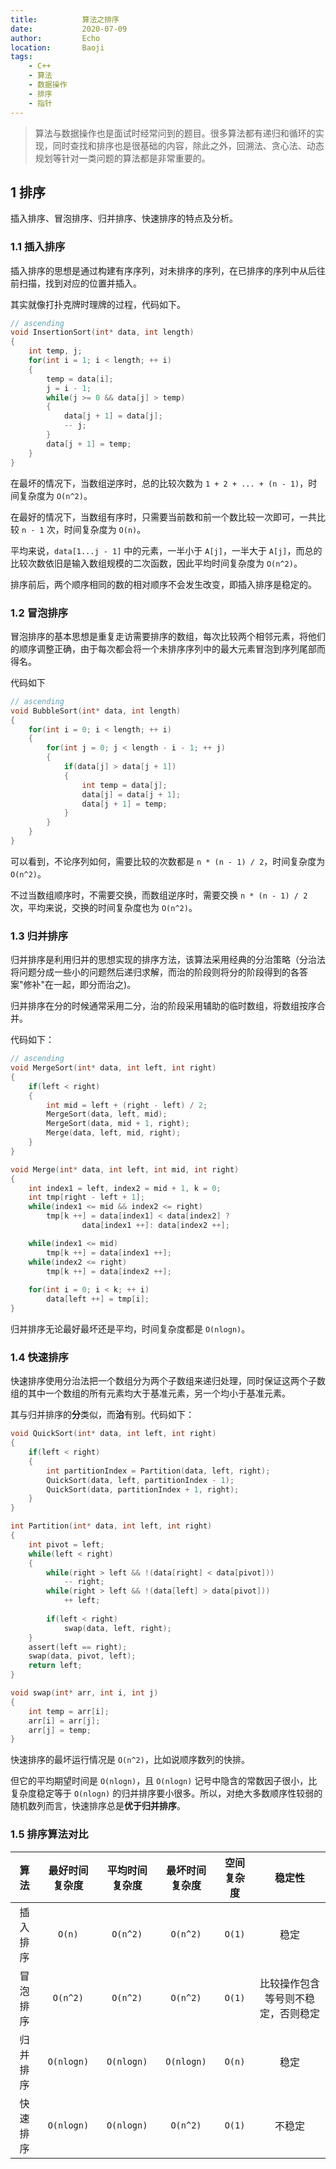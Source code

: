 ```yaml
---
title:          算法之排序
date:           2020-07-09
author:         Echo
location:       Baoji 
tags: 
    - C++
    - 算法
    - 数据操作
    - 排序
    - 指针
---
```


> 算法与数据操作也是面试时经常问到的题目。很多算法都有递归和循环的实现，同时查找和排序也是很基础的内容，除此之外，回溯法、贪心法、动态规划等针对一类问题的算法都是非常重要的。

## 1 排序

插入排序、冒泡排序、归并排序、快速排序的特点及分析。

### 1.1 插入排序

插入排序的思想是通过构建有序序列，对未排序的序列，在已排序的序列中从后往前扫描，找到对应的位置并插入。

其实就像打扑克牌时理牌的过程，代码如下。

```C ++
// ascending
void InsertionSort(int* data, int length)
{
    int temp, j;
    for(int i = 1; i < length; ++ i)
    {
        temp = data[i];
        j = i - 1;
        while(j >= 0 && data[j] > temp)
        {
            data[j + 1] = data[j];
            -- j;
        }
        data[j + 1] = temp;
    }
}
```

在最坏的情况下，当数组逆序时，总的比较次数为 `1 + 2 + ... + (n - 1)`，时间复杂度为 `O(n^2)`。

在最好的情况下，当数组有序时，只需要当前数和前一个数比较一次即可，一共比较 `n - 1` 次，时间复杂度为 `O(n)`。

平均来说，`data[1...j - 1]` 中的元素，一半小于 `A[j]`，一半大于 `A[j]`，而总的比较次数依旧是输入数组规模的二次函数，因此平均时间复杂度为 `O(n^2)`。

排序前后，两个顺序相同的数的相对顺序不会发生改变，即插入排序是稳定的。

### 1.2 冒泡排序

冒泡排序的基本思想是重复走访需要排序的数组，每次比较两个相邻元素，将他们的顺序调整正确，由于每次都会将一个未排序序列中的最大元素冒泡到序列尾部而得名。

代码如下

```C ++
// ascending
void BubbleSort(int* data, int length)
{
    for(int i = 0; i < length; ++ i)
    {
        for(int j = 0; j < length - i - 1; ++ j)
        {
            if(data[j] > data[j + 1])
            {
                int temp = data[j];
                data[j] = data[j + 1];
                data[j + 1] = temp;
            }
        }
    }
}
```

可以看到，不论序列如何，需要比较的次数都是 `n * (n - 1) / 2`，时间复杂度为 `O(n^2)`。

不过当数组顺序时，不需要交换，而数组逆序时，需要交换 `n * (n - 1) / 2` 次，平均来说，交换的时间复杂度也为 `O(n^2)`。

### 1.3 归并排序

归并排序是利用归并的思想实现的排序方法，该算法采用经典的分治策略（分治法将问题分成一些小的问题然后递归求解，而治的阶段则将分的阶段得到的各答案"修补"在一起，即分而治之)。

归并排序在分的时候通常采用二分，治的阶段采用辅助的临时数组，将数组按序合并。

代码如下：

```C ++
// ascending
void MergeSort(int* data, int left, int right)
{
    if(left < right)
    {
        int mid = left + (right - left) / 2;
        MergeSort(data, left, mid);
        MergeSort(data, mid + 1, right);
        Merge(data, left, mid, right);
    }
}

void Merge(int* data, int left, int mid, int right)
{
    int index1 = left, index2 = mid + 1, k = 0;
    int tmp[right - left + 1];
    while(index1 <= mid && index2 <= right)
        tmp[k ++] = data[index1] < data[index2] ? 
                data[index1 ++]: data[index2 ++];

    while(index1 <= mid)
        tmp[k ++] = data[index1 ++];
    while(index2 <= right)
        tmp[k ++] = data[index2 ++];
    
    for(int i = 0; i < k; ++ i)
        data[left ++] = tmp[i];
}
```

归并排序无论最好最坏还是平均，时间复杂度都是 `O(nlogn)`。

### 1.4 快速排序

快速排序使用分治法把一个数组分为两个子数组来递归处理，同时保证这两个子数组的其中一个数组的所有元素均大于基准元素，另一个均小于基准元素。

其与归并排序的**分**类似，而**治**有别。代码如下：

```C ++
void QuickSort(int* data, int left, int right)
{
    if(left < right)
    {
        int partitionIndex = Partition(data, left, right);
        QuickSort(data, left, partitionIndex - 1);
        QuickSort(data, partitionIndex + 1, right);
    }
}

int Partition(int* data, int left, int right)
{
    int pivot = left;
    while(left < right)
    {
        while(right > left && !(data[right] < data[pivot]))
            -- right;
        while(right > left && !(data[left] > data[pivot]))
            ++ left;
        
        if(left < right)
            swap(data, left, right);
    }
    assert(left == right);
    swap(data, pivot, left);
    return left;
}

void swap(int* arr, int i, int j)
{
    int temp = arr[i];
    arr[i] = arr[j];
    arr[j] = temp;
}
```

快速排序的最坏运行情况是 `O(n^2)`，比如说顺序数列的快排。

但它的平均期望时间是 `O(nlogn)`，且 `O(nlogn)` 记号中隐含的常数因子很小，比复杂度稳定等于 `O(nlogn)` 的归并排序要小很多。所以，对绝大多数顺序性较弱的随机数列而言，快速排序总是**优于归并排序**。

### 1.5 排序算法对比

| 算法 | 最好时间复杂度 | 平均时间复杂度 | 最坏时间复杂度 | 空间复杂度 | 稳定性 |
|:----:|:------------:|:-------------:|:-------------:|:---------:|:---:|
| 插入排序 | `O(n)` | `O(n^2)` | `O(n^2)` | `O(1)` | 稳定 |
| 冒泡排序 | `O(n^2)` | `O(n^2)` | `O(n^2)` | `O(1)` | 比较操作包含等号则不稳定，否则稳定 |
| 归并排序 | `O(nlogn)` | `O(nlogn)` | `O(nlogn)` | `O(n)` | 稳定 |
| 快速排序 | `O(nlogn)` |  `O(nlogn)` | `O(n^2)` | `O(1)` | 不稳定 |


